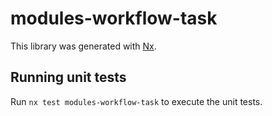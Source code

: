 # modules-workflow-task

This library was generated with [Nx](https://nx.dev).

## Running unit tests

Run `nx test modules-workflow-task` to execute the unit tests.
